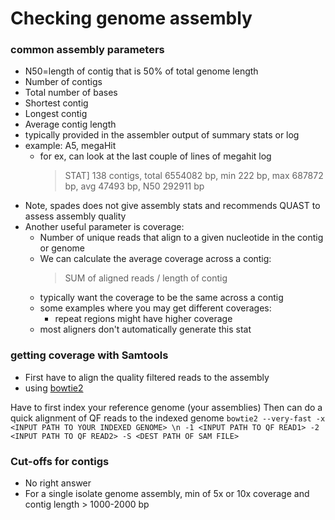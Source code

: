 # Checking genome assembly

### common assembly parameters
* N50=length of contig that is 50% of total genome length
* Number of contigs
* Total number of bases
* Shortest contig
* Longest contig
* Average contig length
* typically provided in the assembler output of summary stats or log
* example: A5, megaHit
	* for ex, can look at the last couple of lines of megahit log
		> STAT] 138 contigs, total 6554082 bp, min 222 bp, max 687872 bp, avg 47493 bp, N50 292911 bp
* Note, spades does not give assembly stats and recommends QUAST to assess assembly quality
* Another useful parameter is coverage:
	* Number of unique reads that align to a given nucleotide in the contig or genome
	* We can calculate the average coverage across a contig: 
		> SUM of aligned reads / length of contig
	* typically want the coverage to be the same across a contig
	* some examples where you may get different coverages:
		* repeat regions might have higher coverage
	* most aligners don't automatically generate this stat

### getting coverage with Samtools
* First have to align the quality filtered reads to the assembly
* using [bowtie2]

[bowtie2]: http://bowtie-bio.sourceforge.net/bowtie2/index.shtml
Have to first index your reference genome (your assemblies)
Then can do a quick alignment of QF reads to the indexed genome
`bowtie2 --very-fast -x  <INPUT PATH TO YOUR INDEXED GENOME> \n
	-1 <INPUT PATH TO QF READ1>
	-2 <INPUT PATH TO QF READ2>
	-S <DEST PATH OF SAM FILE>`

 

### Cut-offs for contigs
* No right answer
* For a single isolate genome assembly, min of 5x or 10x coverage and contig length > 1000-2000 bp


